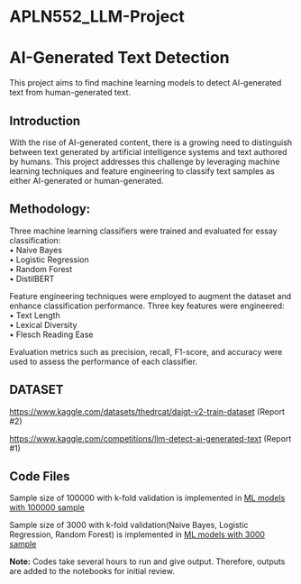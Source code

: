 # APLN552_LLM-Project

# AI-Generated Text Detection  

This project aims to find machine learning models to detect AI-generated text from human-generated text.  

## Introduction  

With the rise of AI-generated content, there is a growing need to distinguish between text generated by artificial intelligence systems and text authored by humans. This project addresses this challenge by leveraging machine learning techniques and feature engineering to classify text samples as either AI-generated or human-generated.  

## Methodology:  

Three machine learning classifiers were trained and evaluated for essay classification:  
• Naive Bayes  
• Logistic Regression  
• Random Forest  
• DistilBERT  


Feature engineering techniques were employed to augment the dataset and enhance classification performance. Three key features were engineered:  
• Text Length  
• Lexical Diversity  
• Flesch Reading Ease  


Evaluation metrics such as precision, recall, F1-score, and accuracy were used to assess the performance of each classifier.  

## DATASET  

https://www.kaggle.com/datasets/thedrcat/daigt-v2-train-dataset     (Report #2)

https://www.kaggle.com/competitions/llm-detect-ai-generated-text    (Report #1)  

## Code Files

Sample size of 100000 with k-fold validation is implemented in [ML models with 100000 sample](FinalSubmission/Sampling_10000_with_Kfold.ipynb)

Sample size of 3000 with k-fold validation(Naive Bayes, Logistic Regression, Random Forest) is implemented in [ML models with 3000 sample](FinalSubmission/Sampling_3000_with_Kfold.ipynb)

**Note:** Codes take several hours to run and give output. Therefore, outputs are added to the notebooks for initial review. 
